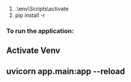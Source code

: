 1. .\env\Scripts\activate
2. pip install -r <path to requirement.txt>

### To run the application:

## Activate Venv

## uvicorn app.main:app --reload
